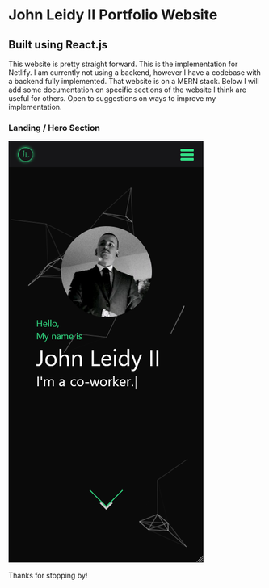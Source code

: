 # John Leidy II Portfolio Website
## Built using React.js

This website is pretty straight forward. This is the implementation for Netlify. I am currently not using a backend, however I have a codebase with a backend fully implemented. 
That website is on a MERN stack. Below I will add some documentation on specific sections of the website I think are useful for others. Open to suggestions on ways to improve my implementation.

### Landing / Hero Section
![alt text](https://github.com/j-leidy/MyPortfolio/blob/main/src/Images/ScreenShotPortfolio.png)


Thanks for stopping by!


